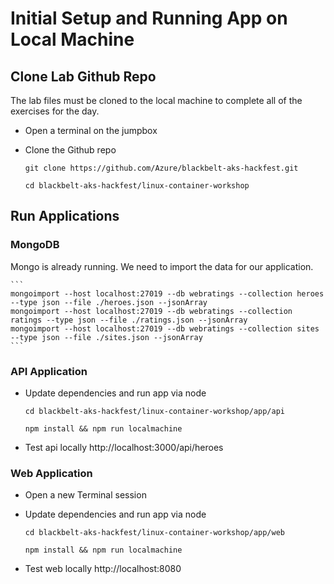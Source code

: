 # Initial Setup and Running App on Local Machine

## Clone Lab Github Repo

The lab files must be cloned to the local machine to complete all of the exercises for the day. 

* Open a terminal on the jumpbox
* Clone the Github repo

    ```
    git clone https://github.com/Azure/blackbelt-aks-hackfest.git

    cd blackbelt-aks-hackfest/linux-container-workshop
    ```

## Run Applications

### MongoDB

Mongo is already running. We need to import the data for our application.

    ```
    mongoimport --host localhost:27019 --db webratings --collection heroes --type json --file ./heroes.json --jsonArray
    mongoimport --host localhost:27019 --db webratings --collection ratings --type json --file ./ratings.json --jsonArray
    mongoimport --host localhost:27019 --db webratings --collection sites --type json --file ./sites.json --jsonArray
    ```

### API Application

* Update dependencies and run app via node

    ```
    cd blackbelt-aks-hackfest/linux-container-workshop/app/api

    npm install && npm run localmachine
    ```

* Test api locally http://localhost:3000/api/heroes 

### Web Application

* Open a new Terminal session
* Update dependencies and run app via node

    ```
    cd blackbelt-aks-hackfest/linux-container-workshop/app/web

    npm install && npm run localmachine
    ```

* Test web locally http://localhost:8080 
